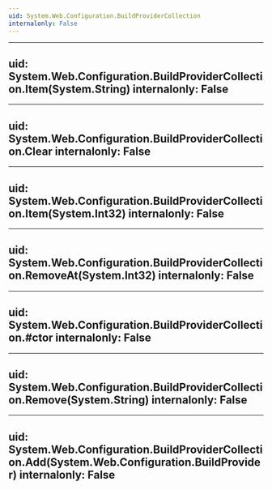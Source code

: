 ```yaml
---
uid: System.Web.Configuration.BuildProviderCollection
internalonly: False
---
```


---
uid: System.Web.Configuration.BuildProviderCollection.Item(System.String)
internalonly: False
---

---
uid: System.Web.Configuration.BuildProviderCollection.Clear
internalonly: False
---

---
uid: System.Web.Configuration.BuildProviderCollection.Item(System.Int32)
internalonly: False
---

---
uid: System.Web.Configuration.BuildProviderCollection.RemoveAt(System.Int32)
internalonly: False
---

---
uid: System.Web.Configuration.BuildProviderCollection.#ctor
internalonly: False
---

---
uid: System.Web.Configuration.BuildProviderCollection.Remove(System.String)
internalonly: False
---

---
uid: System.Web.Configuration.BuildProviderCollection.Add(System.Web.Configuration.BuildProvider)
internalonly: False
---
